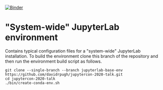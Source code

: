 [![Binder](https://mybinder.org/badge_logo.svg)](https://mybinder.org/v2/gh/davidrpugh/jupytercon-2020-talk/jupyterlab-base-env)

# "System-wide" JupyterLab environment 

Contains typical configuration files for a "system-wide" JupyterLab installation. To build the environment clone this branch of the repository and then run the environment build script as follows.

```
git clone --single-branch --branch jupyterlab-base-env https://github.com/davidrpugh/jupytercon-2020-talk.git
cd jupytercon-2020-talk
./bin/create-conda-env.sh
```
